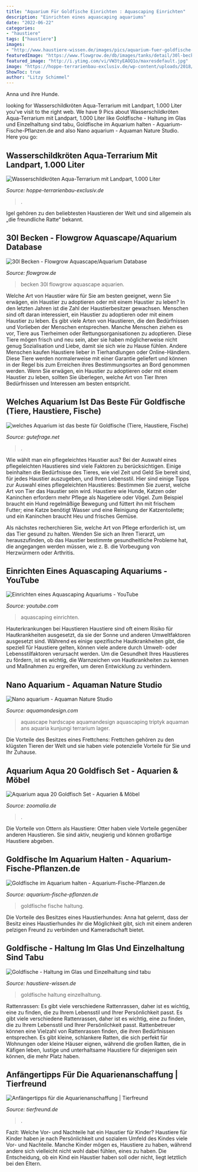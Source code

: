 ```yaml
---
title: "Aquarium Für Goldfische Einrichten : Aquascaping Einrichten"
description: "Einrichten eines aquascaping aquariums"
date: "2022-06-22"
categories:
- "haustiere"
tags: ["haustiere"]
images:
- "http://www.haustiere-wissen.de/images/pics/aquarium-fuer-goldfische-einrichten_c145.jpg"
featuredImage: "https://www.flowgrow.de/db/images/tanks/detail/30l-becken-5d33980505098.jpg"
featured_image: "http://i.ytimg.com/vi/VW3tyEAOQ1o/maxresdefault.jpg"
image: "https://hoppe-terrarienbau-exclusiv.de/wp-content/uploads/2018/12/Front-v.links_-1024x683.jpg"
ShowToc: true
author: "Litzy Schimmel"
---
```



Anna und ihre Hunde.

	

		
looking for Wasserschildkröten Aqua-Terrarium mit Landpart, 1.000 Liter you've visit to the right web. We have 9 Pics about Wasserschildkröten Aqua-Terrarium mit Landpart, 1.000 Liter like Goldfische - Haltung im Glas und Einzelhaltung sind tabu, Goldfische im Aquarium halten - Aquarium-Fische-Pflanzen.de and also Nano aquarium - Aquaman Nature Studio. Here you go:
		
    
## Wasserschildkröten Aqua-Terrarium Mit Landpart, 1.000 Liter

<img loading=lazy src="https://hoppe-terrarienbau-exclusiv.de/wp-content/uploads/2018/12/Front-v.links_-1024x683.jpg" onerror="this.onerror=null;this.src='https://tse4.mm.bing.net/th?id=OIP.cMDJZTkMVU3iCBLw3WeL5gHaE8&amp;pid=15.1';" alt="Wasserschildkröten Aqua-Terrarium mit Landpart, 1.000 Liter">

_Source: hoppe-terrarienbau-exclusiv.de_

>. 

	

Igel gehören zu den beliebtesten Haustieren der Welt und sind allgemein als „die freundliche Ratte“ bekannt.

    
## 30l Becken - Flowgrow Aquascape/Aquarium Database

<img loading=lazy src="https://www.flowgrow.de/db/images/tanks/detail/30l-becken-5d33980505098.jpg" onerror="this.onerror=null;this.src='https://tse4.mm.bing.net/th?id=OIP.kiDcsvy1mGTsU4D5lt2PlgHaFi&amp;pid=15.1';" alt="30l Becken - Flowgrow Aquascape/Aquarium Database">

_Source: flowgrow.de_

>becken 30l flowgrow aquascape aquarien. 

	

Welche Art von Haustier wäre für Sie am besten geeignet, wenn Sie erwägen, ein Haustier zu adoptieren oder mit einem Haustier zu leben?
In den letzten Jahren ist die Zahl der Haustierbesitzer gewachsen. Menschen sind oft daran interessiert, ein Haustier zu adoptieren oder mit einem Haustier zu leben. Es gibt viele Arten von Haustieren, die den Bedürfnissen und Vorlieben der Menschen entsprechen. Manche Menschen ziehen es vor, Tiere aus Tierheimen oder Rettungsorganisationen zu adoptieren. Diese Tiere mögen frisch und neu sein, aber sie haben möglicherweise nicht genug Sozialisation und Liebe, damit sie sich wie zu Hause fühlen. Andere Menschen kaufen Haustiere lieber in Tierhandlungen oder Online-Händlern. Diese Tiere werden normalerweise mit einer Garantie geliefert und können in der Regel bis zum Erreichen ihres Bestimmungsortes an Bord genommen werden. Wenn Sie erwägen, ein Haustier zu adoptieren oder mit einem Haustier zu leben, sollten Sie überlegen, welche Art von Tier Ihren Bedürfnissen und Interessen am besten entspricht.

    
## Welches Aquarium Ist Das Beste Für Goldfische (Tiere, Haustiere, Fische)

<img loading=lazy src="https://images.gutefrage.net/media/fragen/bilder/welches-aquarium-ist-das-beste-fuer-goldfische/0_original.jpg?v=1262883782000" onerror="this.onerror=null;this.src='https://tse4.mm.bing.net/th?id=OIP.eHQV4kT48-Fgx_0v67kYiwAAAA&amp;pid=15.1';" alt="welches Aquarium ist das beste für Goldfische (Tiere, Haustiere, Fische)">

_Source: gutefrage.net_

>. 

	

Wie wählt man ein pflegeleichtes Haustier aus?
Bei der Auswahl eines pflegeleichten Haustieres sind viele Faktoren zu berücksichtigen. Einige beinhalten die Bedürfnisse des Tieres, wie viel Zeit und Geld Sie bereit sind, für jedes Haustier auszugeben, und Ihren Lebensstil. Hier sind einige Tipps zur Auswahl eines pflegeleichten Haustieres:
Bestimmen Sie zuerst, welche Art von Tier das Haustier sein wird. Haustiere wie Hunde, Katzen oder Kaninchen erfordern mehr Pflege als Nagetiere oder Vögel. Zum Beispiel braucht ein Hund regelmäßige Bewegung und füttert ihn mit frischem Futter; eine Katze benötigt Wasser und eine Reinigung der Katzentoilette; und ein Kaninchen braucht Heu und frisches Gemüse.

Als nächstes recherchieren Sie, welche Art von Pflege erforderlich ist, um das Tier gesund zu halten. Wenden Sie sich an Ihren Tierarzt, um herauszufinden, ob das Haustier bestimmte gesundheitliche Probleme hat, die angegangen werden müssen, wie z. B. die Vorbeugung von Herzwürmern oder Arthritis.

    
## Einrichten Eines Aquascaping Aquariums - YouTube

<img loading=lazy src="http://i.ytimg.com/vi/VW3tyEAOQ1o/maxresdefault.jpg" onerror="this.onerror=null;this.src='https://tse4.mm.bing.net/th?id=OIP.BT3EMqDpfqZpyKZ5Hn8-KwHaEK&amp;pid=15.1';" alt="Einrichten eines Aquascaping Aquariums - YouTube">

_Source: youtube.com_

>aquascaping einrichten. 

	

Hauterkrankungen bei Haustieren
Haustiere sind oft einem Risiko für Hautkrankheiten ausgesetzt, da sie der Sonne und anderen Umweltfaktoren ausgesetzt sind. Während es einige spezifische Hautkrankheiten gibt, die speziell für Haustiere gelten, können viele andere durch Umwelt- oder Lebensstilfaktoren verursacht werden. Um die Gesundheit Ihres Haustieres zu fördern, ist es wichtig, die Warnzeichen von Hautkrankheiten zu kennen und Maßnahmen zu ergreifen, um deren Entwicklung zu verhindern.

    
## Nano Aquarium - Aquaman Nature Studio

<img loading=lazy src="http://aquamandesign.com/ANS/wp-content/uploads/2020/01/Nano-aquarium.jpg" onerror="this.onerror=null;this.src='https://tse3.mm.bing.net/th?id=OIP.EbOXncoMHp7Au-jvxf_9EwHaEe&amp;pid=15.1';" alt="Nano aquarium - Aquaman Nature Studio">

_Source: aquamandesign.com_

>aquascape hardscape aquamandesign aquascaping triptyk aquaman ans aquaria kunjungi terrarium lager. 

	

Die Vorteile des Besitzes eines Frettchens: Frettchen gehören zu den klügsten Tieren der Welt und sie haben viele potenzielle Vorteile für Sie und Ihr Zuhause.

    
## Aquarium Aqua 20 Goldfisch Set - Aquarien &amp; Möbel

<img loading=lazy src="http://static.zoomalia.com/prod_img/11923/la_180045117b0e0a11a242b9765e79cbf113f1476953839.jpg" onerror="this.onerror=null;this.src='https://tse4.mm.bing.net/th?id=OIP.7R7bfRtohhExqh77pY-L6AHaG3&amp;pid=15.1';" alt="Aquarium aqua 20 Goldfisch Set - Aquarien &amp; Möbel">

_Source: zoomalia.de_

>. 

	

Die Vorteile von Ottern als Haustiere: Otter haben viele Vorteile gegenüber anderen Haustieren. Sie sind aktiv, neugierig und können großartige Haustiere abgeben.

    
## Goldfische Im Aquarium Halten - Aquarium-Fische-Pflanzen.de

<img loading=lazy src="https://aquarium-fische-pflanzen.de/wp-content/uploads/2018/11/goldfische-haltung-im-aquarium-1-704x470.jpg" onerror="this.onerror=null;this.src='https://tse3.mm.bing.net/th?id=OIP._yZ_iZGbuj7q8H-M_sYYtwHaE8&amp;pid=15.1';" alt="Goldfische im Aquarium halten - Aquarium-Fische-Pflanzen.de">

_Source: aquarium-fische-pflanzen.de_

>goldfische fische haltung. 

	

Die Vorteile des Besitzes eines Haustierhundes: Anna hat gelernt, dass der Besitz eines Haustierhundes ihr die Möglichkeit gibt, sich mit einem anderen pelzigen Freund zu verbinden und Kameradschaft bietet.

    
## Goldfische - Haltung Im Glas Und Einzelhaltung Sind Tabu

<img loading=lazy src="http://www.haustiere-wissen.de/images/pics/aquarium-fuer-goldfische-einrichten_c145.jpg" onerror="this.onerror=null;this.src='https://tse3.mm.bing.net/th?id=OIP.DBdi1yNfYahjOt_OZkDpgAAAAA&amp;pid=15.1';" alt="Goldfische - Haltung im Glas und Einzelhaltung sind tabu">

_Source: haustiere-wissen.de_

>goldfische haltung einzelhaltung. 

	

Rattenrassen: Es gibt viele verschiedene Rattenrassen, daher ist es wichtig, eine zu finden, die zu Ihrem Lebensstil und Ihrer Persönlichkeit passt.
Es gibt viele verschiedene Rattenrassen, daher ist es wichtig, eine zu finden, die zu Ihrem Lebensstil und Ihrer Persönlichkeit passt. Rattenbetreuer können eine Vielzahl von Rattenrassen finden, die ihren Bedürfnissen entsprechen. Es gibt kleine, schlankere Ratten, die sich perfekt für Wohnungen oder kleine Häuser eignen, während die großen Ratten, die in Käfigen leben, lustige und unterhaltsame Haustiere für diejenigen sein können, die mehr Platz haben.

    
## Anfängertipps Für Die Aquarienanschaffung | Tierfreund

<img loading=lazy src="http://www.tierfreund.de/wp-content/uploads/2013/12/267751_web_R_K_B_by_Cornerstone_pixelio.de_1.jpg" onerror="this.onerror=null;this.src='https://tse2.mm.bing.net/th?id=OIP.KecDF88q6RwpTUHF8DSSRwHaFj&amp;pid=15.1';" alt="Anfängertipps für die Aquarienanschaffung | Tierfreund">

_Source: tierfreund.de_

>. 

	

Fazit: Welche Vor- und Nachteile hat ein Haustier für Kinder?
Haustiere für Kinder haben je nach Persönlichkeit und sozialem Umfeld des Kindes viele Vor- und Nachteile. Manche Kinder mögen es, Haustiere zu haben, während andere sich vielleicht nicht wohl dabei fühlen, eines zu haben. Die Entscheidung, ob ein Kind ein Haustier haben soll oder nicht, liegt letztlich bei den Eltern.

